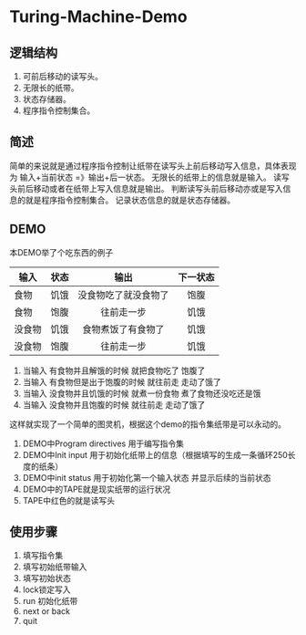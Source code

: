 # Turing-Machine-Demo
## 逻辑结构
1. 可前后移动的读写头。
2. 无限长的纸带。
3. 状态存储器。
4. 程序指令控制集合。

## 简述
简单的来说就是通过程序指令控制让纸带在读写头上前后移动写入信息，具体表现为 输入+当前状态 =》输出+后一状态。
无限长的纸带上的信息就是输入。
读写头前后移动或者在纸带上写入信息就是输出。
判断读写头前后移动亦或是写入信息的就是程序指令控制集合。
记录状态信息的就是状态存储器。

## DEMO
本DEMO举了个吃东西的例子

| 输入    | 状态    | 输出                | 下一状态 |
| ------- | :----: | :----:              | :----: |
| 食物    | 饥饿    | 没食物吃了就没食物了 | 饱腹 |
| 食物    | 饱腹    | 往前走一步          | 饥饿 |
| 没食物  | 饥饿    | 食物煮饭了有食物了   | 饥饿 |
| 没食物  | 饱腹    | 往前走一步          | 饥饿 |


1. 当输入 有食物并且解饿的时候     就把食物吃了 饱腹了
2. 当输入 有食物但是出于饱腹的时候 就往前走     走动了饿了
3. 当输入 没食物并且饥饿的时候     就煮一份食物 煮了食物还没吃还是饿
4. 当输入 没食物并且饱腹的时候     就往前走     走动了饿了


这样就实现了一个简单的图灵机，根据这个demo的指令集纸带是可以永动的。
1. DEMO中Program directives 用于编写指令集
2. DEMO中Init input 用于初始化纸带上的信息（根据填写的生成一条循环250长度的纸条）
3. DEMO中init status 用于初始化第一个输入状态 并显示后续的当前状态
4. DEMO中的TAPE就是现实纸带的运行状况
5. TAPE中红色的就是读写头

## 使用步骤
1. 填写指令集
2. 填写初始纸带输入
3. 填写初始状态
4. lock锁定写入
5. run 初始化纸带
6. next or back
7. quit
